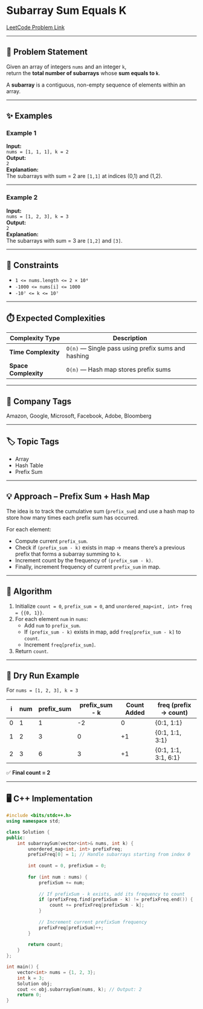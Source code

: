 # Subarray Sum Equals K

[LeetCode Problem Link](https://leetcode.com/problems/subarray-sum-equals-k/)

---

## 📌 Problem Statement
Given an array of integers `nums` and an integer `k`,  
return the **total number of subarrays** whose **sum equals to `k`**.

A **subarray** is a contiguous, non-empty sequence of elements within an array.

---

## ✨ Examples

### Example 1
**Input:**  
`nums = [1, 1, 1], k = 2`  
**Output:**  
`2`  
**Explanation:**  
The subarrays with sum = 2 are `[1,1]` at indices (0,1) and (1,2).

---

### Example 2
**Input:**  
`nums = [1, 2, 3], k = 3`  
**Output:**  
`2`  
**Explanation:**  
The subarrays with sum = 3 are `[1,2]` and `[3]`.

---

## 🎯 Constraints
- `1 <= nums.length <= 2 × 10⁴`  
- `-1000 <= nums[i] <= 1000`  
- `-10⁷ <= k <= 10⁷`

---

## ⏱️ Expected Complexities
| Complexity Type | Description |
|-----------------|-------------|
| **Time Complexity** | `O(n)` — Single pass using prefix sums and hashing |
| **Space Complexity** | `O(n)` — Hash map stores prefix sums |

---

## 🏢 Company Tags
Amazon, Google, Microsoft, Facebook, Adobe, Bloomberg

---

## 🏷️ Topic Tags
- Array  
- Hash Table  
- Prefix Sum  

---

## 💡 Approach – Prefix Sum + Hash Map

The idea is to track the cumulative sum (`prefix_sum`) and use a hash map to store how many times each prefix sum has occurred.  

For each element:
- Compute current `prefix_sum`.
- Check if `(prefix_sum - k)` exists in map → means there’s a previous prefix that forms a subarray summing to `k`.
- Increment count by the frequency of `(prefix_sum - k)`.
- Finally, increment frequency of current `prefix_sum` in map.

---

## 🧠 Algorithm
1. Initialize `count = 0`, `prefix_sum = 0`, and `unordered_map<int, int> freq = {{0, 1}}`.  
2. For each element `num` in `nums`:
   - Add `num` to `prefix_sum`.
   - If `(prefix_sum - k)` exists in map, add `freq[prefix_sum - k]` to `count`.
   - Increment `freq[prefix_sum]`.
3. Return `count`.

---

## 🧩 Dry Run Example

For `nums = [1, 2, 3], k = 3`

| i | num | prefix_sum | prefix_sum - k | Count Added | freq (prefix → count) |
|---|-----|-------------|----------------|--------------|------------------------|
| 0 | 1   | 1           | -2             | 0            | {0:1, 1:1}             |
| 1 | 2   | 3           | 0              | +1           | {0:1, 1:1, 3:1}        |
| 2 | 3   | 6           | 3              | +1           | {0:1, 1:1, 3:1, 6:1}   |

✅ **Final count = 2**

---

## 🖥️ C++ Implementation

```cpp
#include <bits/stdc++.h>
using namespace std;

class Solution {
public:
    int subarraySum(vector<int>& nums, int k) {
        unordered_map<int, int> prefixFreq;
        prefixFreq[0] = 1; // Handle subarrays starting from index 0
        
        int count = 0, prefixSum = 0;
        
        for (int num : nums) {
            prefixSum += num;
            
            // If prefixSum - k exists, add its frequency to count
            if (prefixFreq.find(prefixSum - k) != prefixFreq.end()) {
                count += prefixFreq[prefixSum - k];
            }
            
            // Increment current prefixSum frequency
            prefixFreq[prefixSum]++;
        }
        
        return count;
    }
};

int main() {
    vector<int> nums = {1, 2, 3};
    int k = 3;
    Solution obj;
    cout << obj.subarraySum(nums, k); // Output: 2
    return 0;
}
```